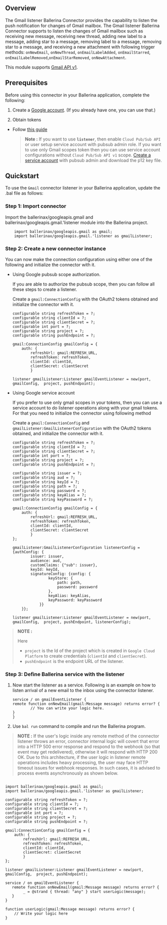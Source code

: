 ## Overview
The Gmail listener Ballerina Connector provides the capability to listen the push notification for changes of Gmail mailbox. The Gmail listener Ballerina Connector supports to listen the changes of Gmail mailbox such as receiving new message, receiving new thread, adding new label to a message, adding star to a message, removing label to a message, removing star to a message, and receiving a new attachment with following trigger methods: `onNewEmail`, `onNewThread`, `onEmailLabelAdded`, `onEmailStarred`, `onEmailLabelRemoved`,`onEmailStarRemoved`, `onNewAttachment`.

This module supports [Gmail API v1](https://developers.google.com/gmail/api).

## Prerequisites

Before using this connector in your Ballerina application, complete the following:

1. Create a [Google account](https://accounts.google.com/signup/v2/webcreateaccount?utm_source=ga-ob-search&utm_medium=google-account&flowName=GlifWebSignIn&flowEntry=SignUp). (If you already have one, you can use that.)

2. Obtain tokens 
- Follow [this guide](https://developers.google.com/identity/protocols/oauth2)
    > **Note :** If you want to use **`listener`**, then enable `Cloud Pub/Sub API` or user setup service account with pubsub admin role. If you want to use only Gmail scopes token then you can use service account configurations without  `Cloud Pub/Sub API v1` scope. [Create a service account](https://developers.google.com/identity/protocols/oauth2/service-account#creatinganaccount) with pubsub admin and download the p12 key file.

## Quickstart

To use the `Gmail` connector listener in your Ballerina application, update the .bal file as follows:

### Step 1: Import connector
Import the ballerinax/googleapis.gmail and ballerinax/googleapis.gmail.'listener module into the Ballerina project.
```ballerina
    import ballerinax/googleapis.gmail as gmail;
    import ballerinax/googleapis.gmail.'listener as gmailListener;
```

### Step 2: Create a new connector instance
You can now make the connection configuration using either one of the following and initialize the connector with it.

- Using Google pubsub scope authorization.

    If you are able to authorize the pubsub scope, then you can follow all these steps to create a listener.

    Create a `gmail:ConnectionConfig` with the OAuth2 tokens obtained and initialize the connector with it.
    ```ballerina
    configurable string refreshToken = ?;
    configurable string clientId = ?;
    configurable string clientSecret = ?;
    configurable int port = ?;
    configurable string project = ?;
    configurable string pushEndpoint = ?;

    gmail:ConnectionConfig gmailConfig = {
        auth: {
            refreshUrl: gmail:REFRESH_URL,
            refreshToken: refreshToken,
            clientId: clientId,
            clientSecret: clientSecret
            }

    listener gmailListener:Listener gmailEventListener = new(port, gmailConfig,  project, pushEndpoint);

    ```

- Using Google service account

    If you prefer to use only gmail scopes in your tokens, then you can use a service account to do listener operations along with your gmail tokens. For that you need to initialize the connector using following method

    Create a `gmail:ConnectionConfig` and `gmailListener:GmailListenerConfiguration` with the OAuth2 tokens obtained, and initialize the connector with it.

    ```ballerina
    configurable string refreshToken = ?;
    configurable string clientId = ?;
    configurable string clientSecret = ?;
    configurable int port = ?;
    configurable string project = ?;
    configurable string pushEndpoint = ?;

    configurable string issuer = ?;
    configurable string aud = ?;
    configurable string keyId = ?;
    configurable string path = ?;
    configurable string password = ?;
    configurable string keyAlias = ?;
    configurable string keyPassword = ?;

    gmail:ConnectionConfig gmailConfig = {
        auth: {
            refreshUrl: gmail:REFRESH_URL,
            refreshToken: refreshToken,
            clientId: clientId,
            clientSecret: clientSecret
            }
    };

    gmailListener:GmailListenerConfiguration listenerConfig = {authConfig: {
            issuer: issuer,
            audience: aud,
            customClaims: {"sub": issuer},
            keyId: keyId,
            signatureConfig: {config: {
                    keyStore: {
                        path: path,
                        password: password
                    },
                    keyAlias: keyAlias,
                    keyPassword: keyPassword
                }}
        }};

    listener gmailListener:Listener gmailEventListener = new(port, gmailConfig,  project, pushEndpoint, listenerConfig);
    ```
> **NOTE :** 
>
> Here
> - `project` is the Id of the project which is created in `Google Cloud Platform`  to create credentials  (`clientId` and `clientSecret`).
> - `pushEndpoint` is the endpoint URL of the listener.

### Step 3: Define Ballerina service with the listener
1. Now start the listener as a service. Following is an example on how to listen arrival of a new email to the inbox using the connector listener.

    ```ballerina
    service / on gmailEventListener {
    remote function onNewEmail(gmail:Message message) returns error? {
            // You can write your logic here. 
    }   
    }
    ```
2. Use `bal run` command to compile and run the Ballerina program.

> **NOTE :**
If the user's logic inside any remote method of the connector listener throws an error, connector internal logic will 
covert that error into a HTTP 500 error response and respond to the webhook (so that event may get redelivered), 
otherwise it will respond with HTTP 200 OK. Due to this architecture, if the user logic in listener remote operations
includes heavy processing, the user may face HTTP timeout issues for webhook responses. In such cases, it is advised to
process events asynchronously as shown below.

```ballerina

import ballerinax/googleapis.gmail as gmail;
import ballerinax/googleapis.gmail.'listener as gmailListener;

configurable string refreshToken = ?;
configurable string clientId = ?;
configurable string clientSecret = ?;
configurable int port = ?;
configurable string project = ?;
configurable string pushEndpoint = ?;

gmail:ConnectionConfig gmailConfig = {
    auth: {
        refreshUrl: gmail:REFRESH_URL,
        refreshToken: refreshToken,
        clientId: clientId,
        clientSecret: clientSecret
        }
};

listener gmailListener:Listener gmailEventListener = new(port, gmailConfig,  project, pushEndpoint);

service / on gmailEventListener {
   remote function onNewEmail(gmail:Message message) returns error? {
        _ = @strand { thread: "any" } start userLogic(message);
   }   
}

function userLogic(gmail:Message message) returns error? {
    // Write your logic here
}
```
